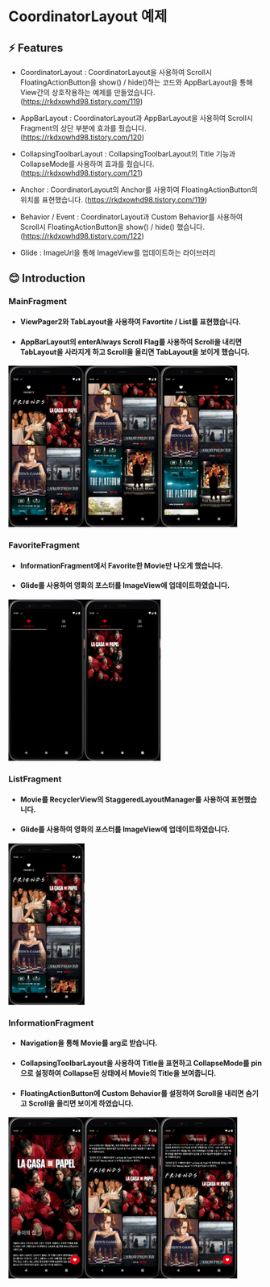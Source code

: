 # CoordinatorLayout 예제

## ⚡ Features
* CoordinatorLayout : CoordinatorLayout을 사용하여 Scroll시 FloatingActionButton을 show() / hide()하는 코드와 AppBarLayout을 통해 View간의 상호작용하는 예제를 만들었습니다. (https://rkdxowhd98.tistory.com/119)

* AppBarLayout : CoordinatorLayout과 AppBarLayout을 사용하여 Scroll시 Fragment의 상단 부분에 효과를 줬습니다. (https://rkdxowhd98.tistory.com/120)

* CollapsingToolbarLayout : CollapsingToolbarLayout의 Title 기능과 CollapseMode를 사용하여 효과를 줬습니다. (https://rkdxowhd98.tistory.com/121)

* Anchor : CoordinatorLayout의 Anchor를 사용하여 FloatingActionButton의 위치를 표현했습니다. (https://rkdxowhd98.tistory.com/119)

* Behavior / Event : CoordinatorLayout과 Custom Behavior를 사용하여 Scroll시 FloatingActionButton을 show() / hide() 했습니다. (https://rkdxowhd98.tistory.com/122)

* Glide : ImageUrl을 통해 ImageView를 업데이트하는 라이브러리

## 😊 Introduction
### MainFragment
* #### ViewPager2와 TabLayout을 사용하여 Favortite / List를 표현했습니다.
* #### AppBarLayout의 enterAlways Scroll Flag를 사용하여 Scroll을 내리면 TabLayout을 사라지게 하고 Scroll을 올리면 TabLayout을 보이게 했습니다.
<img src="./readme/MainFragment1.png" alt="MainFragment1" width="30%"><img src="./readme/MainFragment2.png" alt="MainFragment2" width="30%"><img src="./readme/MainFragment3.png" alt="MainFragment3" width="30%">

### FavoriteFragment
* #### InformationFragment에서 Favorite한 Movie만 나오게 했습니다.
* #### Glide를 사용하여 영화의 포스터를 ImageView에 업데이트하였습니다.
<img src="./readme/FavoriteFragment1.png" alt="FavoriteFragment1" width="30%"><img src="./readme/FavoriteFragment2.png" alt="FavoriteFragment2" width="30%">

### ListFragment
* #### Movie를 RecyclerView의 StaggeredLayoutManager를 사용하여 표현했습니다.
* #### Glide를 사용하여 영화의 포스터를 ImageView에 업데이트하였습니다.
<img src="./readme/ListFragment1.png" alt="ListFragment1" width="30%">

### InformationFragment
* #### Navigation을 통해 Movie를 arg로 받습니다.
* #### CollapsingToolbarLayout을 사용하여 Title을 표현하고 CollapseMode를 pin으로 설정하여 Collapse된 상태에서 Movie의 Title을 보여줍니다.
* #### FloatingActionButton에 Custom Behavior를 설정하여 Scroll을 내리면 숨기고 Scroll을 올리면 보이게 하였습니다.
<img src="./readme/InformationFragment1.png" alt="InformationFragment1" width="30%"><img src="./readme/InformationFragment2.png" alt="InformationFragment2" width="30%"><img src="./readme/InformationFragment3.png" alt="InformationFragment3" width="30%">

